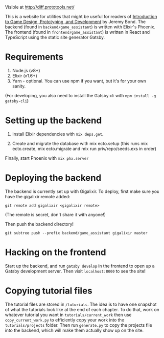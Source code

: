 Visible at <http://diff.prototools.net/>

This is a website for utilities that might be useful for readers of [Introduction to Game Design, Prototyping, and Development](http://book.prototools.net/) by Jeremy Bond. The backend (found in `backend/game_assistant`) is written with Elixir's Phoenix. The frontend (found in `frontend/game_assistant`) is written in React and TypeScript using the static site generator Gatsby.

# Requirements

1) Node.js (v8+)
2) Elixir (v1.6+)
3) Yarn - optional. You can use npm if you want, but it's for your own sanity.

(For developing, you also need to install the Gatsby cli with `npm install -g gatsby-cli`)

# Setting up the backend

1) Install Elixir dependencies with `mix deps.get`.

2) Create and migrate the database with mix ecto.setup (this runs mix ecto.create, mix ecto.migrate and mix run priv/repo/seeds.exs in order)

Finally, start Phoenix with `mix phx.server`

# Deploying the backend

The backend is currently set up with Gigalixir. To deploy, first make sure you have the gigalixir remote added:

    git remote add gigalixir <gigalixir remote>

(The remote is secret, don't share it with anyone!)

Then push the backend directory!

    git subtree push --prefix backend/game_assistant gigalixir master

# Hacking on the frontend

Start up the backend, and run `gatsby develop` in the frontend to open up a Gatsby development server. Then visit `localhost:8000` to see the site!

# Copying tutorial files

The tutorial files are stored in `/tutorials`. The idea is to have one snapshot of what the tutorials look like at the end of each chapter. To do that, work on whatever tutorial you want in `tutorials/current_work` then use `copy_current_work.py` to efficiently copy your work into the `tutorials/projects` folder. Then run `generate.py` to copy the projects file into the backend, which will make them actually show up on the site.
